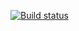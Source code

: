 [![Build status](https://ci.appveyor.com/api/projects/status/d4xqryqxugnl1w6b?svg=true)](https://ci.appveyor.com/project/Kivikos/auto2-3-2)
